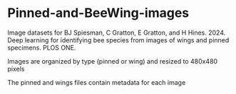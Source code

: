 # Pinned-and-BeeWing-images
Image datasets for BJ Spiesman, C Gratton, E Gratton, and H Hines. 2024. Deep learning for identifying bee species from images of wings and pinned specimens. PLOS ONE.

Images are organized by type (pinned or wing) and resized to 480x480 pixels

The pinned and wings files contain metadata for each image
